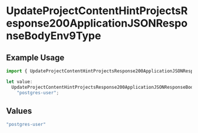 # UpdateProjectContentHintProjectsResponse200ApplicationJSONResponseBodyEnv9Type

## Example Usage

```typescript
import { UpdateProjectContentHintProjectsResponse200ApplicationJSONResponseBodyEnv9Type } from "@vercel/sdk/models/updateprojectop.js";

let value:
  UpdateProjectContentHintProjectsResponse200ApplicationJSONResponseBodyEnv9Type =
    "postgres-user";
```

## Values

```typescript
"postgres-user"
```